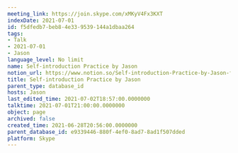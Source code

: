```yaml
---
meeting_link: https://join.skype.com/xMKyV4Fx3KXT
indexDate: 2021-07-01
id: f5dfedb7-beb8-4e33-9539-144a1dbaa264
tags:
- Talk
- 2021-07-01
- Jason
language_level: No limit
name: Self-introduction Practice by Jason
notion_url: https://www.notion.so/Self-introduction-Practice-by-Jason-f5dfedb7beb84e339539144a1dbaa264
title: Self-introduction Practice by Jason
parent_type: database_id
hosts: Jason
last_edited_time: 2021-07-02T18:57:00.0000000
talktime: 2021-07-01T21:00:00.0000000
object: page
archived: false
created_time: 2021-06-28T20:56:00.0000000
parent_database_id: e9339446-880f-4ef0-8ad7-8ad1f507dded
platform: Skype
---
```








